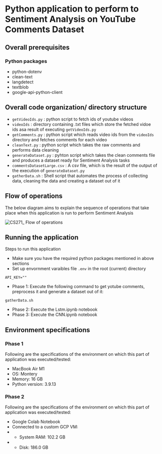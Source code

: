 # Python application to perform to Sentiment Analysis on YouTube Comments Dataset

## Overall prerequisites

### Python packages
- python-dotenv
- clean-text
- langdetect
- textblob
- google-api-python-client

## Overall code organization/ directory structure
- `getVideoIds.py` : python script to fetch ids of youtube videos 
- `videoIds` : directory containing .txt files which store the fetched vidoe ids asa result of executing `getVideoIds.py`
- `getComments.py` : python script which reads video ids from the `videoIds` directory and fetches comments for each video
- `cleanText.py` : python script which takes the raw comments and performs data cleaning
- `generateDataset.py` : pyhton script which takes the clean comments file and produces a dataset ready for Sentiment Analysis tasks
- `commentsDatasetLarge.csv` : A csv file, which is the result of the output of the execution of `generateDataset.py`
- `gatherData.sh` : Shell script that automates the process of collecting data, cleaning the data and creating a dataset out of it

## Flow of operations
The below diagram aims to explain the sequence of operations that take place when this application is run to perform Sentiment Analysis

![CS271_ Flow of operations](https://github.com/mitrjain/Youtube_Comments_Sentiment_Analysis/assets/26086412/2e761eaa-9512-409d-a535-fa29a131cde4)

## Running the application
Steps to run this application
- Make sure you have the required python packages mentioned in above sections
- Set up envornment varaibles file `.env` in the root (current) directory
```
API_KEY=""
```
- Phase 1: Execute the following command to get yotube comments, preprocess it and generate a dataset out of it: 

`gatherData.sh`

- Phase 2: Execute the Lstm.ipynb notebook
- Phase 3: Execute the CNN.ipynb notebook

## Environment specifications

### Phase 1
Following are the specifications of the environment on which this part of application was executed/tested:
- MacBook Air M1
- OS: Montery
- Memory: 16 GB
- Python version: 3.9.13

### Phase 2
Following are the specifications of the environment on which this part of application was executed/tested:
- Google Colab Notebook
- Connected to a custom GCP VM:
- - System RAM: 102.2 GB
- - Disk: 186.0 GB
